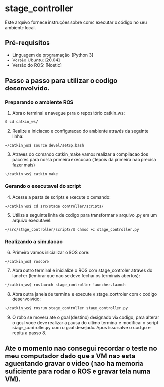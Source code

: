 # stage_controller
Este arquivo fornece instruções sobre como executar o código no seu ambiente local.

## Pré-requisitos
- Linguagem de programação: [Python 3]
- Versão Ubuntu: [20.04]
- Versão do ROS: [Noetic]

## Passo a passo para utilizar o codigo desenvolvido.

### Preparando o ambiente ROS
1. Abra o terminal e navegue para o repositório catkin_ws:

```sheel
$ cd catkin_ws/
```
2. Realize a iniciacao e configuracao do ambiente através da seguinte linha:

```sheel
~/catkin_ws$ source devel/setup.bash 
```
3. Atraves do comando catkin_make vamos realizar a compilacao dos pacotes para nossa primeira execucao (depois da primeira nao precisa fazer mais)

```sheel
~/catkin_ws$ catkin_make
```
### Gerando o executavel do script
4. Acesse a pasta de scripts e execute o comando:

```sheel
~/catkin_ws$ cd src/stage_controller/scripts/
```
5. Utilize a seguinte linha de codigo para transformar o arquivo .py em um arquivo executavel:

```sheel
~/src/stage_controller/scripts/$ chmod +x stage_controller.py
```
### Realizando a simulacao

6. Primeiro vamos inicializar o ROS core:

```sheel
~/catkin_ws$ roscore
```

7. Abra outro terminal e inicialize o ROS com stage_controler atraves do lancher (lembrar que nao se deve fechar os terminais abertos):
```sheel
~/catkin_ws$ roslaunch stage_controller launcher.launch
```

8. Abra outra janela de terminal e execute o stage_controler com o codigo desenvolvido:
```sheel
~/catkin_ws$ rosrun stage_controller stage_controller.py
```

9. O robo se movera ate o goal (destino) designado via codigo, para alterar o goal voce deve realizar a pausa do ultimo terminal e modificar o script stage_controller.py com o goal desejado. Apos isso salve o codigo e repita a passo 8.

## Ate o momento nao consegui recordar o teste no meu computador dado que a VM nao esta aguentando gravar o video (nao ha memoria suficiente para rodar o ROS e gravar tela numa VM).

